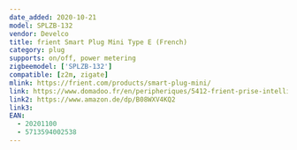```yaml
---
date_added: 2020-10-21
model: SPLZB-132
vendor: Develco
title: frient Smart Plug Mini Type E (French)
category: plug
supports: on/off, power metering
zigbeemodel: ['SPLZB-132']
compatible: [z2m, zigate]
mlink: https://frient.com/products/smart-plug-mini/
link: https://www.domadoo.fr/en/peripheriques/5412-frient-prise-intelligente-mini-avec-mesure-de-consommation-zigbee-ha-version-fr-5713594002514.html
link2: https://www.amazon.de/dp/B08WXV4KQ2
link3: 
EAN: 
  - 20201100
  - 5713594002538
---
```


